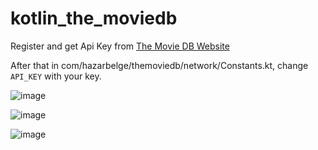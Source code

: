 # kotlin_the_moviedb

Register and get Api Key from [The Movie DB Website](https://www.themoviedb.org)

After that in com/hazarbelge/themoviedb/network/Constants.kt, change `API_KEY` with your key.

![image](https://user-images.githubusercontent.com/56136163/155818107-87b1e32c-b4b9-43ea-b8eb-ebfb24f64313.png)

![image](https://user-images.githubusercontent.com/56136163/155818130-26f0d70b-9d24-499d-b623-485cbedf3c59.png)

![image](https://user-images.githubusercontent.com/56136163/155818151-c898b99d-401a-4d76-bece-dbfaf28e0a5e.png)
